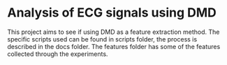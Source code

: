 # Analysis of ECG signals using DMD

This project aims to see if using DMD as a feature extraction method. The specific scripts used can be found in scripts folder, the process is described in the docs folder. The features folder has some of the features collected through the experiments.
